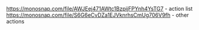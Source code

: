 https://monosnap.com/file/AWJEej471AWtc1BzpijFPYnh4YsTG7 - action list
https://monosnap.com/file/S6G6eCvDZa1EJVknrhsCmUg706V9fh - other actions

